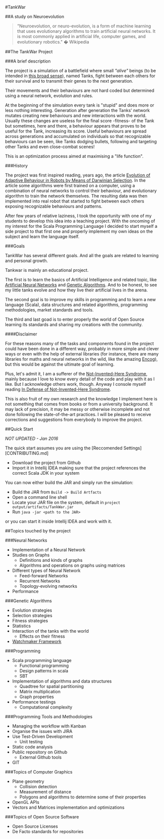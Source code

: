 #TankWar

##A study on Neuroevolution

> "Neuroevolution, or neuro-evolution, is a form of machine learning that uses evolutionary algorithms to train artificial
neural networks. It is most commonly applied in artificial life, computer games, and evolutionary robotics." � Wikipedia

##The TankWar Project

###A brief description

The project is a simulation of a battlefield where small _"alive"_ beings (to be intended in [this broad sense][turing-test]),
named Tanks, fight between each others for their survival and to transmit their genes to the next generation.

Their movements and their behaviours are not hard coded but determined using a neural network, evolution and rules.

At the beginning of the simulation every tank is "stupid" and does more or less nothing interesting. Generation after
generation the Tanks' network mutates creating new behaviours and new interactions with the world. Usually these changes
are useless for the final score -fitness- of the Tank but sometimes, here and there, a behaviour appears that proves to
be useful for the Tank, increasing its score. Useful behaviours are spread across generations and accumulated on individuals
so that recognizable behaviours can be seen, like Tanks dodging bullets, following and targeting other Tanks and even
close-combat scenes!

This is an optimization process aimed at maximising a "life function".

[turing-test]: https://en.wikipedia.org/wiki/Turing_test

###History

The project was first inspired reading, years ago, the article [Evolution of Adaptive Behaviour in Robots by Means of
Darwinian Selection][PLOSS-1]. In the article some algorithms were first trained on a computer, using a combination of
neural networks to control their behaviour, and evolutionary algorithm to train the network themselves. The resulting 
data was then implemented into real robot that started to fight between each others exposing recognizable behaviours and
patterns.

After few years of relative laziness, I took the opportunity with one of my students to develop this idea into a teaching
project. With the oncoming of my interest for the Scala Programming Language I decided to start myself a side project to
that first one and properly implement my own ideas on the subject and learn the language itself.

[PLOSS-1]: http://journals.plos.org/plosbiology/article?id=10.1371/journal.pbio.1000292

###Goals

TankWar has several different goals. And all the goals are related to learning and personal growth.

Tankwar is mainly an educational project.

The first is to learn the basics of Artificial Intelligence and related topic, like [Artificial Neural Networks][WIKI-1]
and [Genetic Algorithms][WIKI-2]. And to be honest, to see my little tanks evolve and how they live their artificial
lives in the arena.

The second goal is to improve my skills in programming and to learn a new language (Scala), data structures and related
algorithms, programming methodologies, market standards and tools.

The third and last goad is to enter properly the world of Open Source learning its standards and sharing my creations with
the community.

[WIKI-1]: https://en.wikipedia.org/wiki/Neural_network
[WIKI-2]: https://en.wikipedia.org/wiki/Genetic_algorithm

####Disclaimer

For these reasons many of the tasks and components found in the project could have been done in a different way, probably
in more simple and clever ways or even with the help of external libraries (for instance, there are many libraries for
maths and neural networks in the wild, like the amazing [Encog][encog]), but this would be against the ultimate goal of
learning.

Plus, let's admit it, I am a sufferer of the [Not-Invented-Here Syndrome][WIKI-3], mainly because I love to know every
detail of the code and play with it as I like. But I acknowledge others work, though. Anyway I console myself reading
[In Defense of Not-Invented-Here Syndrome][JOEL].

This is also fruit of my own research and the knowledge I implement here is not something that comes from books or from
a university background. It may lack of precision, it may be messy or otherwise incomplete and not done following the
state-of-the-art practices. I will be pleased to receive corrections and suggestions from everybody to improve the project.

[ENCOG]: http://www.heatonresearch.com/encog
[WIKI-3]: https://en.wikipedia.org/wiki/Not_invented_here
[JOEL]: http://joelonsoftware.com/articles/fog0000000007.html

##Quick Start

_NOT UPDATED - Jan 2016_

The quick start assumes you are using the [Reccomended Settings][CONTRIBUTING.md]

* Download the project from Github
* Import it in Intellij IDEA making sure that the project references the correct Scala JDK in your system

You can now either build the JAR and simply run the simulation:

* Build the JAR from `Build -> Build Artfacts` 
* Open a command line shell
* Locate your JAR file on the system, default in `project output/artifacts/TankWar.jar`
* Run `java -jar <path to the JAR>`

or you can start it inside Intellij IDEA and work with it.

##Topics touched by the project

###Neural Networks

* Implementation of a Neural Network
* Studies on Graphs
  * Definitions and kinds of graphs
  * Algorithms and operations on graphs using matrices
* Different types of Neural Network
  * Feed-forward Networks
  * Recurrent Networks
  * Topology-evolving networks
* Performance

###Genetic Algorithms

* Evolution strategies
* Selection strategies
* Fitness strategies
* Statistics
* Interaction of the tanks with the world
  * Effects on their fitness
* [Watchmaker Framework][WATCH]

[WATCH]: http://watchmaker.uncommons.org/

###Programming

* Scala programming language
  * Functional programming
  * Design patterns in scala
  * SBT
* Implementation of algorithms and data structures
  * Quadtree for spatial partitioning
  * Matrix multiplication
  * Graph properties
* Performance testings
  * Computational complexity

###Programming Tools and Methodologies

* Managing the workflow with Kanban
* Organise the issues with JIRA
* Use Test-Driven Development
  * Unit testing
* Static code analysis
* Public repository on Github
  * External Github tools
* GIT

###Topics of Computer Graphics

* Plane geometry
  * Collision detection
  * Measurement of distance
  * Polygons and algorithms to determine some of their properties
* OpenGL APIs
* Vectors and Matrices implementation and optimizations 

###Topics of Open Source Software

* Open Source Licenses
* De Facto standards for repositories